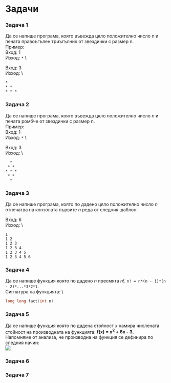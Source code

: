 # Задачи

### Задача 1

Да се напише програма, която въвежда цяло положително число n и печата правоъгълен триъгълник от звездички с размер n. \
Пример: \
Вход: 1 \
Изход: `*` \

Вход: 3 \
Изход: \
```
*
* *
* * *
```

### Задача 2

Да се напише програма, която въвежда цяло положително число *n* и печата ромбче от звездички с размер n. \
Пример: \
Вход:   1 \
Изход: `*` \

Вход: 3 \
Изход: \
```
  *  
 * * 
* * *
 * * 
  *  
```

### Задача 3

Да се напише програма, която по дадено цяло положително число *n* отпечатва на конзолата първите *n* реда от следния шаблон:

Вход: 6 \
Изход: \
```
1
1 2
1 2 3
1 2 3 4
1 2 3 4 5
1 2 3 4 5 6
```

### Задача 4

Да се напише функция която по дадено *n* пресмята *n!*. `n! = n*(n - 1)*(n - 2)*...*3*2*1`. \
Сигнатура на функцията: \
```cpp 
long long fact(int n)
```

### Задача 5

Да се напише функция която по дадена стойност *x* намира числената стойност на производната на функцията: <b>f(x) = x<sup>2</sup> + 6x - 3</b>. \
Напомняме от анализа, че производна на функция се дефинира по следния начин: \
<img src="https://render.githubusercontent.com/render/math?math=\lim{\epsilon\to\infty} = \frac{f(x \plus \epsilon) - f(x)}{\epsilon}">

### Задача 6



### Задача 7
